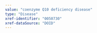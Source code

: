 ```yaml
---
value: "coenzyme Q10 deficiency disease"
type: "Disease"
xref-identifier: "0050730"
xref-dataSource: "DOID"
---
```

